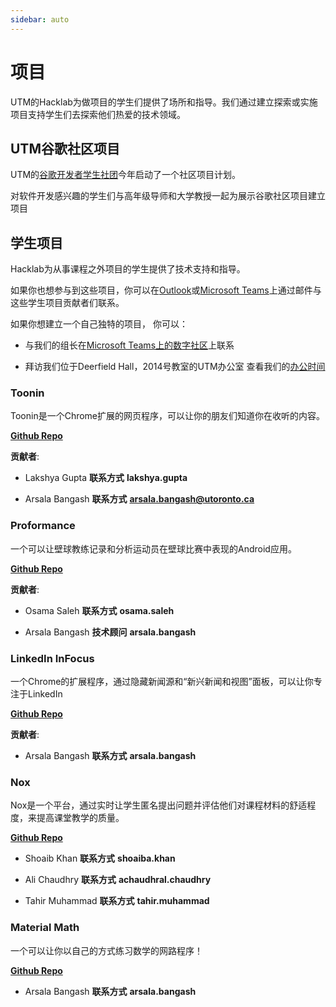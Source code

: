 ```yaml
---
sidebar: auto
---
```


# 项目

UTM的Hacklab为做项目的学生们提供了场所和指导。我们通过建立探索或实施项目支持学生们去探索他们热爱的技术领域。 

## UTM谷歌社区项目

UTM的[谷歌开发者学生社团](https://utm.developerstudentclubs.ca/)今年启动了一个社区项目计划。 

对软件开发感兴趣的学生们与高年级导师和大学教授一起为展示谷歌社区项目建立项目


## 学生项目

Hacklab为从事课程之外项目的学生提供了技术支持和指导。

如果你也想参与到这些项目，你可以在[Outlook](https://outlook.office365.com)或[Microsoft Teams](https://teams.microsoft.com)上通过邮件与这些学生项目贡献者们联系。

如果你想建立一个自己独特的项目， 你可以：

- 与我们的组长在[Microsoft Teams上的数字社区](https://teams.microsoft.com)上联系

- 拜访我们位于Deerfield Hall，2014号教室的UTM办公室 查看我们的[办公时间](/office-hours)

### Toonin

Toonin是一个Chrome扩展的网页程序，可以让你的朋友们知道你在收听的内容。

[__Github Repo__](https://github.com/grey-software/toonin)

__贡献者__: 

- Lakshya Gupta __联系方式__ **lakshya.gupta**

- Arsala Bangash __联系方式__ **arsala.bangash@utoronto.ca**

### Proformance

一个可以让壁球教练记录和分析运动员在壁球比赛中表现的Android应用。 

[__Github Repo__](https://github.com/OsamaSaleh289/Squash-Video-Analysis-Project)

__贡献者__: 

- Osama Saleh __联系方式__ **osama.saleh**

- Arsala Bangash __技术顾问__ **arsala.bangash**

### LinkedIn InFocus

一个Chrome的扩展程序，通过隐藏新闻源和“新兴新闻和视图”面板，可以让你专注于LinkedIn

[__Github Repo__](https://github.com/grey-software/LinkedIn-InFocus)

__贡献者__: 

- Arsala Bangash __联系方式__ **arsala.bangash**


### Nox

Nox是一个平台，通过实时让学生匿名提出问题并评估他们对课程材料的舒适程度，来提高课堂教学的质量。

[__Github Repo__](https://github.com/ShoaibAhmadKhan/Nox)

- Shoaib Khan __联系方式__ **shoaiba.khan**

- Ali Chaudhry __联系方式__ **achaudhral.chaudhry**

- Tahir Muhammad __联系方式__ **tahir.muhammad**

### Material Math

一个可以让你以自己的方式练习数学的网路程序！

[__Github Repo__](https://github.com/grey-software/Material-Math)

- Arsala Bangash __联系方式__ **arsala.bangash**




